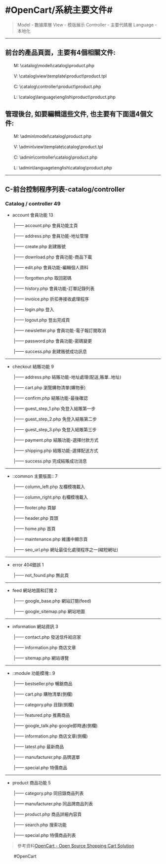 # #OpenCart/系統主要文件#

> Model - 數據庫層 
> View - 模版展示 
> Controller - 主要代碼層 
> Language - 本地化 

---
## 前台的產品頁面，主要有4個相關文件: 
　　M: \catalog\model\catalog\product.php 

　　V: \catalog\view\template\product\product.tpl 

　　C: \catalog\controller\product\product.php 

　　L: \catalog\language\english\product\product.php 

## 管理後台, 如要編輯這些文件, 也主要有下面這4個文件: 
　　M: \admin\model\catalog\product.php 

　　V: \admin\view\template\catalog\product.tpl 

　　C: \admin\controller\catalog\product.php 

　　L: \admin\language\english\catalog\product.php

---
## C-前台控制程序列表-catalog/controller  
### Catalog / controller 49

* account 會員功能 13

　　|—— account.php 會員功能主頁 

　　|—— address.php 會員功能-地址管理 

　　|—— create.php 創建賬號 

　　|—— download.php 會員功能-商品下載 

　　|—— edit.php 會員功能-編輯個人資料 

　　|—— forgotten.php 取回密碼 

　　|—— history.php 會員功能-訂單記錄列表 

　　|—— invoice.php 折扣券接收處理程序 

　　|—— login.php 登入 

　　|—— logout.php 登出完成頁 

　　|—— newsletter.php 會員功能-電子報訂閱取消 

　　|—— password.php 會員功能-密碼變更 

　　|—— success.php 創建賬號成功訊息 

---
* checkout 結賬功能 9

　　|—— address.php 結賬功能-地址處理(配送,賬單..地址) 

　　|—— cart.php 瀏覽購物清單(購物車) 

　　|—— confirm.php 結賬功能-最後確認 

　　|—— guest_step_1.php 免登入結賬第一步 

　　|—— guest_step_2.php 免登入結賬第二步 

　　|—— guest_step_3.php 免登入結賬第三步 

　　|—— payment.php 結賬功能-選擇付款方式 

　　|—— shipping.php 結賬功能-選擇配送方式 

　　|—— success.php 完成結賬成功消息 

---
* ::common 主要版面:: 7

　　|—— column_left.php 左欄模塊載入 

　　|—— column_right.php 右欄模塊載入 

　　|—— footer.php 頁腳 

　　|—— header.php 頁頭 

　　|—— home.php 首頁 

　　|—— maintenance.php 維護中顯示頁 

　　|—— seo_url.php 網址最佳化處理程序之一(縮短網址) 

---
* error 404錯誤 1

　　|—— not_found.php 無此頁 

---
* feed 網站地圖和訂閱 2

　　|—— google_base.php 網站訂閱(feed) 

　　|—— google_sitemap.php 網站地圖

---
* information 網站資訊 3

　　|—— contact.php 發送信件給店家 

　　|—— information.php 商店文章 

　　|—— sitemap.php 網站導覽

---
* ::module 功能模塊:: 9

　　|—— bestseller.php 暢銷商品 

　　|—— cart.php 購物清單(側欄) 

　　|—— category.php 目錄(側欄) 

　　|—— featured.php 推薦商品 

　　|—— google_talk.php google即時通(側欄) 

　　|—— information.php 商店文章(側欄) 

　　|—— latest.php 最新商品 

　　|—— manufacturer.php 品牌選單 

　　|—— special.php 特價商品 

---
* product 商品功能 5

　　|—— category.php 同目錄商品列表 

　　|—— manufacturer.php 同品牌商品列表 

　　|—— product.php 商品詳細內容頁 

　　|—— search.php 搜索功能 

　　|—— special.php 特價商品列表 


> 參考資料[OpenCart - Open Source Shopping Cart Solution](https://www.opencart.com/)


　　#OpenCart